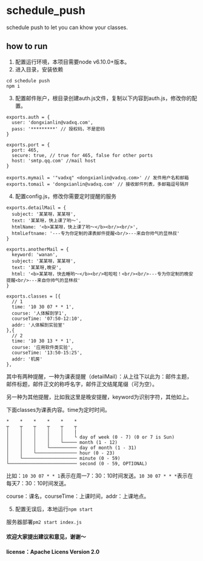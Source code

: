 # schedule_push
schedule push  to let you can khow your classes.

## how to run 

1. 配置运行环境，本项目需要node v6.10.0+版本。
2. 进入目录，安装依赖
```
cd schedule push
npm i
```
3. 配置邮件账户，根目录创建auth.js文件，复制以下内容到auth.js，修改你的配置。
```
exports.auth = {
  user: 'dongxianlin@vadxq.com',
  pass: '*********' // 授权码，不是密码
}

exports.port = {
  port: 465,
  secure: true, // true for 465, false for other ports
  host: 'smtp.qq.com' //mail host
}

exports.mymail = '"vadxq" <dongxianlin@vadxq.com>' // 发件用户名和邮箱
exports.tomail = 'dongxianlin@vadxq.com' // 接收邮件列表，多邮箱逗号隔开

```
4. 配置config.js，修改你需要定时提醒的服务
```
exports.detailMail = {
  subject: '某某呀，某某呀',
  text: '某某呀，快上课了哟～',
  htmlName: '<b>某某呀，快上课了哟～</b><br/><br/>',
  htmlLeftname: '---专为你定制的课表邮件提醒<br/>---来自你帅气的显林叔'
}

exports.anotherMail = {
  keyword: 'wanan',
  subject: '某某呀，某某呀',
  text: '某某呀,晚安',
  html: '<b>某某呀，快去睡哟～</b><br/>啦啦啦！<br/><br/>---专为你定制的晚安提醒<br/>---来自你帅气的显林叔'
}

exports.classes = [{
  // 1
  time: '10 30 07 * * 1',
  course: '人体解剖学1',
  courseTime: '07:50-12:10',
  addr: '人体解剖实验室'
},{
  // 2
  time: '10 30 13 * * 1',
  course: '应用软件类实验',
  courseTime: '13:50-15:25',
  addr: '机房'
},
```
其中有两种提醒，一种为课表提醒（detailMail）：从上往下以此为：邮件主题，邮件标题，邮件正文的称呼名字，邮件正文结尾尾缀（可为空）。

另一种为其他提醒，比如我这里是晚安提醒，keyword为识别字符，其他如上。

下面classes为课表内容。time为定时时间。
```
*    *    *    *    *    *
┬    ┬    ┬    ┬    ┬    ┬
│    │    │    │    │    |
│    │    │    │    │    └ day of week (0 - 7) (0 or 7 is Sun)
│    │    │    │    └───── month (1 - 12)
│    │    │    └────────── day of month (1 - 31)
│    │    └─────────────── hour (0 - 23)
│    └──────────────────── minute (0 - 59)
└───────────────────────── second (0 - 59, OPTIONAL)
```
比如：``` 10 30 07 * * 1 ```表示在周一7：30：10时间发送。``` 10 30 07 * * * ```表示在每天7：30：10时间发送。

course：课名，courseTime：上课时间，addr：上课地点。

5. 配置无误后，本地运行``` npm start ```

服务器部署``` pm2 start index.js ```

#### 欢迎大家提出建议和意见，谢谢～

#### license：Apache Licens Version 2.0